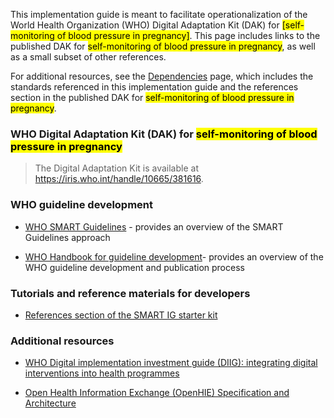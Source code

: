 This implementation guide is meant to facilitate operationalization of the World Health Organization (WHO) Digital Adaptation Kit (DAK) for <mark>[self-monitoring of blood pressure in pregnancy]</mark>. This page includes links to the published DAK for <mark>self-monitoring of blood pressure in pregnancy</mark>, as well as a small subset of other references.

For additional resources, see the <a href="dependencies.html">Dependencies</a> page, which includes the standards referenced in this implementation guide and the references section in the published DAK for <mark>self-monitoring of blood pressure in pregnancy</mark>.

### WHO Digital Adaptation Kit (DAK) for <mark>self-monitoring of blood pressure in pregnancy</mark>

> The Digital Adaptation Kit is available at https://iris.who.int/handle/10665/381616.  
### WHO guideline development
    
-   [WHO SMART Guidelines](https://www.who.int/teams/digital-health-and-innovation/smart-guidelines) - provides an overview of the SMART Guidelines approach

-   [WHO Handbook for guideline development](https://www.who.int/publications/i/item/9789241548960)- provides an overview of the WHO guideline development and publication process

### Tutorials and reference materials for developers
- [References section of the SMART IG starter kit](https://worldhealthorganization.github.io/smart-ig-starter-kit/references.html#2)

### Additional resources
-   [WHO Digital implementation investment guide (DIIG): integrating digital interventions into health programmes](https://www.who.int/publications/i/item/9789240010567)

-   [Open Health Information Exchange (OpenHIE) Specification and Architecture](https://guides.ohie.org/arch-spec/architecture-specification/overview-of-the-architecture)
